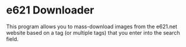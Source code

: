 # e621 Downloader

This program allows you to mass-download images from the e621.net website based
on a tag (or multiple tags) that you enter into the search field.